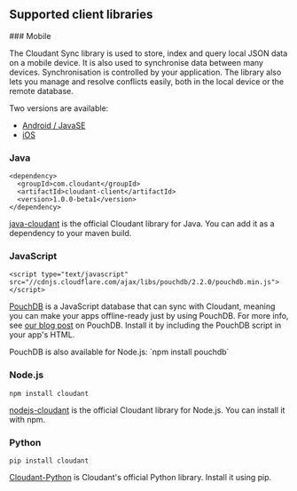 ## Supported client libraries
<div id="supported"></div>
### Mobile

The Cloudant Sync library is used to store, index and query local JSON data on a mobile device.
It is also used to synchronise data between many devices.
Synchronisation is controlled by your application.
The library also lets you manage and resolve conflicts easily,
both in the local device or the remote database.

Two versions are available:

- <a href="https://github.com/cloudant/sync-android" target="_blank">Android / JavaSE</a>
- <a href="https://github.com/cloudant/CDTDatastore" target="_blank">iOS</a>

### Java

```
<dependency>
  <groupId>com.cloudant</groupId>
  <artifactId>cloudant-client</artifactId> 
  <version>1.0.0-beta1</version>
</dependency>
```

[java-cloudant](https://github.com/cloudant/java-cloudant) is the official Cloudant library for Java. You can add it as a dependency to your maven build.

### JavaScript

```
<script type="text/javascript" src="//cdnjs.cloudflare.com/ajax/libs/pouchdb/2.2.0/pouchdb.min.js"></script>
```

[PouchDB](http://pouchdb.com/) is a JavaScript database that can sync with Cloudant, meaning you can make your apps offline-ready just by using PouchDB. For more info, see [our blog post](https://cloudant.com/blog/pouchdb) on PouchDB.
Install it by including the PouchDB script in your app's HTML.

<aside class="notice">PouchDB is also available for Node.js: `npm install pouchdb`</aside>

### Node.js

```
npm install cloudant
```

[nodejs-cloudant](https://github.com/cloudant/nodejs-cloudant) is the official Cloudant library for Node.js. You can install it with npm.

### Python

```
pip install cloudant
```

[Cloudant-Python](https://github.com/cloudant-labs/cloudant-python) is Cloudant's official Python library. Install it using pip.
